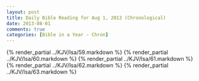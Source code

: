 ```yaml
---
layout: post
title: Daily Bible Reading for Aug 1, 2013 (Chronological)
date: 2013-08-01
comments: true
categories: [Bible in a Year - Chron]
---
```

{% render_partial ../KJV/Isa/59.markdown %}
{% render_partial ../KJV/Isa/60.markdown %}
{% render_partial ../KJV/Isa/61.markdown %}
{% render_partial ../KJV/Isa/62.markdown %}
{% render_partial ../KJV/Isa/63.markdown %}
